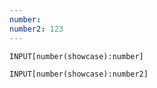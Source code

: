 ```yaml
---
number: 
number2: 123
---
```


```meta-bind
INPUT[number(showcase):number]
```

```meta-bind
INPUT[number(showcase):number2]
```